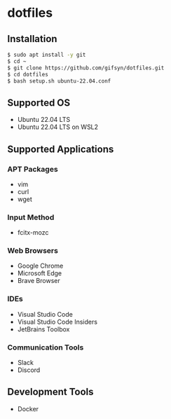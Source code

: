 # dotfiles

## Installation

```bash
$ sudo apt install -y git
$ cd ~
$ git clone https://github.com/gifsyn/dotfiles.git
$ cd dotfiles
$ bash setup.sh ubuntu-22.04.conf
```

## Supported OS

- Ubuntu 22.04 LTS
- Ubuntu 22.04 LTS on WSL2

## Supported Applications

### APT Packages

- vim
- curl
- wget

### Input Method

- fcitx-mozc

### Web Browsers

- Google Chrome
- Microsoft Edge
- Brave Browser

### IDEs

- Visual Studio Code
- Visual Studio Code Insiders
- JetBrains Toolbox

### Communication Tools

- Slack
- Discord

## Development Tools

- Docker
